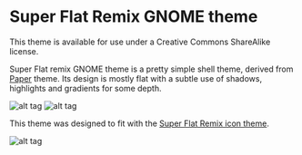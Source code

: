 Super Flat Remix GNOME theme
===========

This theme is available for use under a Creative Commons ShareAlike license.

Super Flat remix GNOME theme is a pretty simple shell theme, derived from [Paper](http://snwh.org/paper/) theme. Its design is mostly flat with a subtle use of shadows, highlights and gradients for some depth.

![alt tag](http://i1123.photobucket.com/albums/l553/mikelon1/1.jpg~original)
![alt tag](http://i1123.photobucket.com/albums/l553/mikelon1/3.jpg~original)

This theme was designed to fit with the [Super Flat Remix icon theme](https://github.com/daniruiz/Super-Flat-Remix).

![alt tag](http://i1123.photobucket.com/albums/l553/mikelon1/2.jpg~original)
